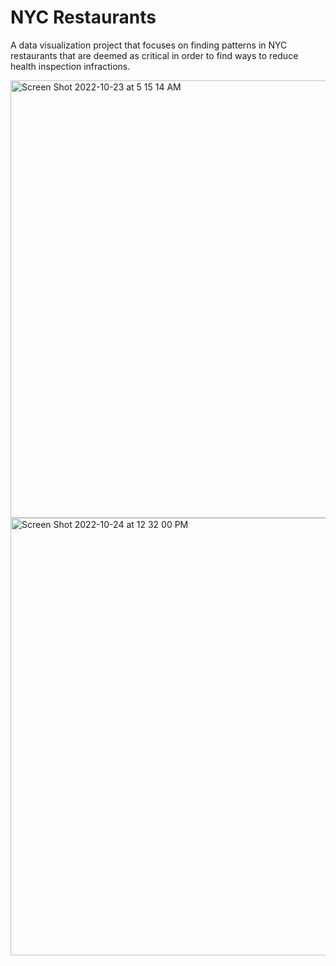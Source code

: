 # NYC Restaurants

A data visualization project that focuses on finding patterns in NYC restaurants that are deemed as critical in order to find ways to reduce health inspection infractions.

<img width="700" alt="Screen Shot 2022-10-23 at 5 15 14 AM" src="https://user-images.githubusercontent.com/72960473/204120480-bd259d4b-7875-4d6f-b99b-f796af2711b0.png">

<img width="700" alt="Screen Shot 2022-10-24 at 12 32 00 PM" src="https://user-images.githubusercontent.com/72960473/204120503-6a7e4202-a22a-4673-8f3e-98781730e610.png">

